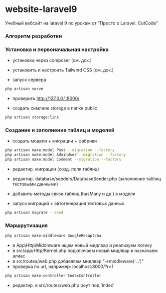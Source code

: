 # website-laravel9
Учебный вебсайт на laravel 9 по урокам от "Просто о Laravel. CutCode"

### Алгоритм разработки

### Установка и первоначальная настройка
- установка через composer (см. док.)
- установить и настроить Tailwind CSS (см. док.)

- запуск сервера
```bash
php artisan serve
```
- проверить http://127.0.0.1:8000/

- создать симлинк storage в папке public
```bash
php artisan storage:link
```


### Создание и заполнение таблиц и моделей
- создать модели + миграции + фабрики
```bash
php artisan make:model Post --migration --factory
php artisan make:model AdminUser --migration --factory
php artisan make:model Comment --migration --factory
```

- редактир. миграции (созд. поля таблиц)

- редактир. database/seeders/DatabaseSeeder.php (заполнение таблиц тестовыми данными)

- добавить методы связи таблиц (hasMany и др.) в модели

- запуск миграций + автогенерация тестовых данных
```bash
php artisan migrate --seed
```

### Маршрутизация

```bash
php artisan make:middleware GoogleRecaptcha
```
- в App\Http\Middleware ищем новый мидлвар и реализуем логику
- в src/app/Http/Kernel.php подключаем новый мидлвар и назначаем алиас
- в src/routes/web.php добавляем мидлвар "->middleware('...')"
- проверка по url, например: localhost:8000/?r=1

```bash
php artisan make:controller IndexController
```
- редактир. в src/routes/web.php роут под 'index'